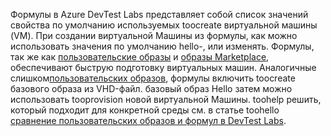 Формулы в Azure DevTest Labs представляет собой список значений свойства по умолчанию используемых toocreate виртуальной машины (VM). При создании виртуальной Машины из формулы, как можно использовать значения по умолчанию hello-, или изменять. Формулы, так же как [пользовательские образы](../articles/devtest-lab/devtest-lab-create-template.md) и [образы Marketplace](../articles/devtest-lab/devtest-lab-configure-marketplace-images.md), обеспечивают быструю подготовку виртуальных машин. Аналогичные слишком[пользовательских образов](../articles/devtest-lab/devtest-lab-create-template.md), формулы включить toocreate базового образа из VHD-файл. базовый образ Hello затем можно использовать tooprovision новой виртуальной Машины. toohelp решить, который подходит для конкретной среды см. в статье toohello [сравнение пользовательских образов и формул в DevTest Labs](../articles/devtest-lab/devtest-lab-comparing-vm-base-image-types.md).
